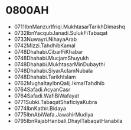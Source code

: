 # 0800AH

* 0711IbnManzurIfriqi.MukhtasarTarikhDimashq
* 0732IbnYacqubJanadi.SulukFiTabaqat
* 0733Nuwayri.NihayaArab
* 0742Mizzi.TahdhibKamal
* 0748Dhahabi.CibarFiKhabar
* 0748Dhahabi.MucjamShuyukh
* 0748Dhahabi.MukhtasarMinDubaythi
* 0748Dhahabi.SiyarAclamNubala
* 0748Dhahabi.TarikhIslam
* 0762MughaltayIbnQalij.IkmalTahdhib
* 0764Safadi.AcyanCasr
* 0764Safadi.WafiBiWafayat
* 0771Subki.TabaqatShaficiyaKubra
* 0774IbnKathir.Bidaya
* 0775IbnAbiWafa.JawahirMudiya
* 0795IbnRajabHanbali.DhaylTabaqatHanabila
